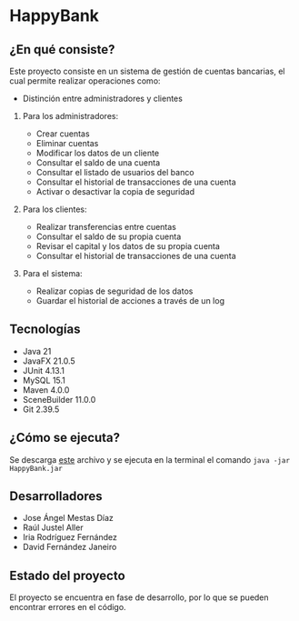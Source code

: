 # HappyBank
## ¿En qué consiste?
Este proyecto consiste en un sistema de gestión de cuentas bancarias, 
el cual permite realizar operaciones como:
* Distinción entre administradores y clientes
1. Para los administradores:
    * Crear cuentas
    * Eliminar cuentas
    * Modificar los datos de un cliente
    * Consultar el saldo de una cuenta
    * Consultar el listado de usuarios del banco
    * Consultar el historial de transacciones de una cuenta
    * Activar o desactivar la copia de seguridad

2. Para los clientes:
   * Realizar transferencias entre cuentas
   * Consultar el saldo de su propia cuenta
   * Revisar el capital y los datos de su propia cuenta
   * Consultar el historial de transacciones de una cuenta

3. Para el sistema:
   * Realizar copias de seguridad de los datos
   * Guardar el historial de acciones a través de un log

## Tecnologías
* Java 21
* JavaFX 21.0.5
* JUnit 4.13.1
* MySQL 15.1
* Maven 4.0.0
* SceneBuilder 11.0.0
* Git 2.39.5

## ¿Cómo se ejecuta?
Se descarga [este](#cómo-se-ejecuta) archivo y se ejecuta en la terminal el comando
```java -jar HappyBank.jar```

## Desarrolladores
* Jose Ángel Mestas Díaz
* Raúl Justel Aller
* Iria Rodríguez Fernández
* David Fernández Janeiro

## Estado del proyecto
El proyecto se encuentra en fase de desarrollo, por lo que se pueden encontrar errores en el código.
